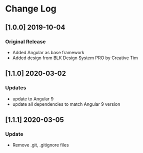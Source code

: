 # Change Log

## [1.0.0] 2019-10-04
### Original Release
- Added Angular as base framework
- Added design from BLK Design System PRO by Creative Tim

## [1.1.0] 2020-03-02
### Updates
- update to Angular 9
- update all dependencies to match Angular 9 version

## [1.1.1] 2020-03-05
### Update
- Remove .git, .gitignore files
